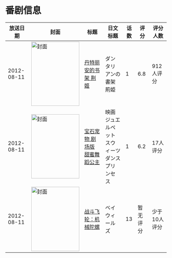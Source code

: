 # 番剧信息

|放送日期|封面|标题|日文标题|话数|评分|评分人数|
|---|---|---|---|---|---|---|
|2012-08-11|<img src="https://lain.bgm.tv/pic/cover/c/6b/19/46234_Toyvi.jpg" alt="封面" style="width:150px;height:200px;object-fit:cover;">|[丹特丽安的书架 荆姬](https://bangumi.tv/subject/46234)|ダンタリアンの書架 荊姫|1|6.8|912人评分|
|2012-08-11|<img src="https://lain.bgm.tv/pic/cover/c/4e/af/66452_3y1sS.jpg" alt="封面" style="width:150px;height:200px;object-fit:cover;">|[宝石宠物 剧场版 甜蜜舞蹈公主](https://bangumi.tv/subject/66452)|映画ジュエルペット スウィーツダンスプリンセス|1|6.2|17人评分|
|2012-08-11|<img src="https://lain.bgm.tv/pic/cover/c/e7/8f/80931_3DQyH.jpg" alt="封面" style="width:150px;height:200px;object-fit:cover;">|[战斗飞轮：机械陀螺](https://bangumi.tv/subject/80931)|ベイウィールズ|13|暂无评分|少于10人评分|

